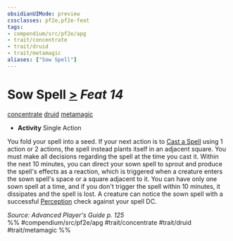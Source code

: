 ```yaml
---
obsidianUIMode: preview
cssclasses: pf2e,pf2e-feat
tags:
- compendium/src/pf2e/apg
- trait/concentrate
- trait/druid
- trait/metamagic
aliases: ["Sow Spell"]
---
```

# Sow Spell  [>](rules/core-rulebook/chapter-9-playing-the-game.md#Actions "Single Action") *Feat 14*  
[concentrate](rules/traits/concentrate.md "Concentrate Action & Ability Trait")  [druid](rules/traits/druid.md "Druid Class Trait")  [metamagic](rules/traits/metamagic.md "Metamagic General Trait")  

- **Activity** Single Action

You fold your spell into a seed. If your next action is to [Cast a Spell](rules/actions/cast-a-spell.md) using 1 action or 2 actions, the spell instead plants itself in an adjacent square. You must make all decisions regarding the spell at the time you cast it. Within the next 10 minutes, you can direct your sown spell to sprout and produce the spell's effects as a reaction, which is triggered when a creature enters the sown spell's space or a square adjacent to it. You can have only one sown spell at a time, and if you don't trigger the spell within 10 minutes, it dissipates and the spell is lost. A creature can notice the sown spell with a successful [Perception](compendium/skills.md#Perception) check against your spell DC.

*Source: Advanced Player's Guide p. 125*  
%% #compendium/src/pf2e/apg #trait/concentrate #trait/druid #trait/metamagic %%